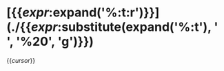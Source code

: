 # [{{_expr_:expand('%:t:r')}}](./{{_expr_:substitute(expand('%:t'), ' ', '%20', 'g')}})


{{_cursor_}}
